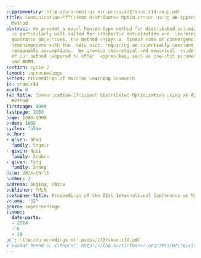```yaml
---
supplementary: http://proceedings.mlr.press/v32/shamir14-supp.pdf
title: Communication-Efficient Distributed Optimization using an Approximate Newton-type
  Method
abstract: We present a novel Newton-type method for distributed optimization,  which
  is particularly well suited for stochastic optimization and  learning problems.  For
  quadratic objectives, the method enjoys a  linear rate of convergence which provably
  \emphimproves with the  data size, requiring an essentially constant number of iterations  under
  reasonable assumptions.  We provide theoretical and empirical  evidence of the advantages
  of our method compared to other  approaches, such as one-shot parameter averaging
  and ADMM.
section: cycle-2
layout: inproceedings
series: Proceedings of Machine Learning Research
id: shamir14
month: 0
tex_title: Communication-Efficient Distributed Optimization using an Approximate Newton-type
  Method
firstpage: 1000
lastpage: 1008
page: 1000-1008
order: 1000
cycles: false
author:
- given: Ohad
  family: Shamir
- given: Nati
  family: Srebro
- given: Tong
  family: Zhang
date: 2014-06-18
number: 2
address: Bejing, China
publisher: PMLR
container-title: Proceedings of the 31st International Conference on Machine Learning
volume: '32'
genre: inproceedings
issued:
  date-parts:
  - 2014
  - 6
  - 18
pdf: http://proceedings.mlr.press/v32/shamir14.pdf
# Format based on citeproc: http://blog.martinfenner.org/2013/07/30/citeproc-yaml-for-bibliographies/
---
```

